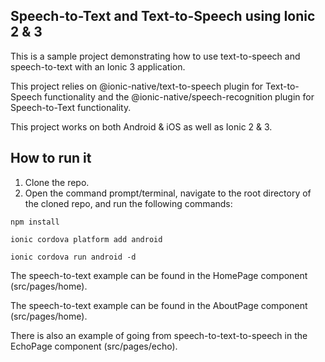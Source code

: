 ## Speech-to-Text and Text-to-Speech using Ionic 2 & 3 ##

This is a sample project demonstrating how to use text-to-speech and speech-to-text with an Ionic 3 application.


This project relies on @ionic-native/text-to-speech plugin for Text-to-Speech functionality and the @ionic-native/speech-recognition plugin for Speech-to-Text functionality.


This project works on both Android & iOS as well as Ionic 2 & 3.


## How to run it ##

1. Clone the repo.
2. Open the command prompt/terminal, navigate to the root directory of the cloned repo, and run the following commands:

```
npm install

ionic cordova platform add android

ionic cordova run android -d
```


The speech-to-text example can be found in the HomePage component (src/pages/home).


The speech-to-text example can be found in the AboutPage component (src/pages/home).


There is also an example of going from speech-to-text-to-speech in the EchoPage component (src/pages/echo).


